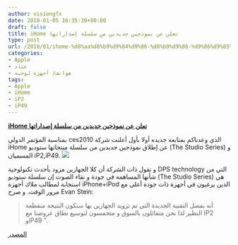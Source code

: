```yaml
---
author: visiongfx
date: 2010-01-05 16:35:30+00:00
draft: false
title: iHome تعلن عن نموذجين جديدين من سلسلة إصداراتها
type: post
url: /2010/01/ihome-%d8%aa%d8%b9%d9%84%d9%86-%d8%b9%d9%86-%d9%86%d9%85%d9%88%d8%b0%d8%ac%d9%8a%d9%86-%d8%ac%d8%af%d9%8a%d8%af%d9%8a%d9%86-%d9%85%d9%86-%d8%b3%d9%84%d8%b3%d9%84%d8%a9-%d8%a5%d8%b5%d8%af%d8%a7%d8%b1/
categories:
- Apple
- عتاد
- هواتف/ أجهزة لوحية
tags:
- Apple
- iHome
- iP2
- iP49
---
```


[**iHome تعلن عن نموذجين جديدين من سلسلة إصداراتها**](http://www.it-scoop.com/2010/01/ihome-%D8%AA%D8%B9%D9%84%D9%86-%D8%B9%D9%86-%D9%86%D9%85%D9%88%D8%B0%D8%AC%D9%8A%D9%86-%D8%AC%D8%AF%D9%8A%D8%AF%D9%8A%D9%86-%D9%85%D9%86-%D8%B3%D9%84%D8%B3%D9%84%D8%A9-%D8%A5%D8%B5%D8%AF%D8%A7%D8%B1/)


بمناسبة المؤتمر الدولي ces2010 الذي وعدناكم بمتابعة جديده أولا بأول أعلنت شركة iHome عن إطلاق نموذجين جديدين من سلسلة منتجاتها ستوديو (The Studio Series) و المسميان iP2,iP49.
[![](http://www.it-scoop.com/wp-content/uploads/2010/01/iP49-1024x810.jpg)
](http://www.it-scoop.com/2010/01/ihome-%D8%AA%D8%B9%D9%84%D9%86-%D8%B9%D9%86-%D9%86%D9%85%D9%88%D8%B0%D8%AC%D9%8A%D9%86-%D8%AC%D8%AF%D9%8A%D8%AF%D9%8A%D9%86-%D9%85%D9%86-%D8%B3%D9%84%D8%B3%D9%84%D8%A9-%D8%A5%D8%B5%D8%AF%D8%A7%D8%B1/)

و تقول ذات الشركة أن كلا الجهازين مزود بأحدث تكنولوجية DPS technology  التي من شأنها المساهمة في جودة و نقاء الصوت إن سلسلة ستوديو (The Studio Series) هي استجابة لمطالب ملاك أجهزة iPhone+iPod الذين يرغبون في أجهزة ذات جودة أعلى مع مرور الوقت.
و صرح Evan Stein:


<blockquote>أنه بفضل التقنية الجديدة التي تم تزويد الجهازين بها ستكون النتيجة منقطعة النظير  لذا نحن متفائلون بالسوق و متحمسون لتوسيع نطاق عروضنا مع IP2 وiP49 ".</blockquote>


[المصدر](http://www.digitaltrends.com/gadgets/ihome-introduces-new-models-from-its-studio-series/)
